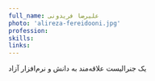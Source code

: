 ```yaml
---
full_name: علیرضا فریدونی
photo: 'alireza-fereidooni.jpg'
profession:
skills:
links:
---
```


یک جنرالیست علاقه‌مند به دانش و نرم‌افزار آزاد
